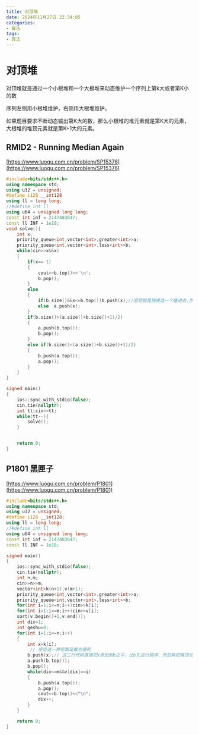 ```yaml
---
title: 对顶堆
date: 2024年11月27日 22:34:05
categories:
- 算法
tags:
- 算法
---
```


# 对顶堆

对顶堆就是通过一个小根堆和一个大根堆来动态维护一个序列上第k大或者第K小的数

序列左侧用小根堆维护，右侧用大根堆维护。

如果题目要求不断动态输出第K大的数，那么小根堆的堆元素就是第K大的元素，大根堆的堆顶元素就是第K+1大的元素。

## RMID2 - Running Median Again

[https://www.luogu.com.cn/problem/SP15376](https://www.luogu.com.cn/problem/SP15376)

```cpp
#include<bits/stdc++.h>
using namespace std;
using u32 = unsigned;
#define i128 __int128
using ll = long long;
//#define int ll
using u64 = unsigned long long;
const int inf = 2147483647;
const ll INF = 1e18;
void solve(){
    int x;
    priority_queue<int,vector<int>,greater<int>>a;
    priority_queue<int,vector<int>,less<int>>b;
    while(cin>>x&&x)
    {
        if(x==-1)
        {
            cout<<b.top()<<'\n';
            b.pop();
        }
        else 
        {
            if(b.size()&&x<=b.top())b.push(x);//感觉就是随便选一个塞进去,然后再调整
            else  a.push(x);
        }
        if(b.size()>(a.size()+b.size()+1)/2)
        {
            a.push(b.top());
            b.pop();
        }
        else if(b.size()<(a.size()+b.size()+1)/2)
        {
            b.push(a.top());
            a.pop();
        }
    }
}

signed main()
{
    ios::sync_with_stdio(false);
    cin.tie(nullptr);
    int tt;cin>>tt;
    while(tt--){
        solve();
    }


    return 0;    
}
```

## P1801 黑匣子

[https://www.luogu.com.cn/problem/P1801](https://www.luogu.com.cn/problem/P1801)

```cpp
#include<bits/stdc++.h>
using namespace std;
using u32 = unsigned;
#define i128 __int128;
using ll = long long;
//#define int ll
using u64 = unsigned long long;
const int inf = 2147483647;
const ll INF = 1e18;

signed main()
{
    ios::sync_with_stdio(false);
    cin.tie(nullptr);
    int n,m;
    cin>>n>>m;
    vector<int>k(n+1),v(m+1);
    priority_queue<int,vector<int>,greater<int>>a;
    priority_queue<int,vector<int>,less<int>>b;
    for(int i=1;i<=n;i++)cin>>k[i];
    for(int i=1;i<=m;i++)cin>>v[i];
    sort(v.begin()+1,v.end());
    int dix=1;
    int geshu=0;
    for(int i=1;i<=n;i++)
    {
        int x=k[i];
         // 感觉这一种思路是最方便的
        b.push(x);// 这三行代码直接把x添加到b之中，让b先进行排序，然后再把堆顶元素弹到a中
        a.push(b.top());
        b.pop();
        while(dix<=m&&v[dix]==i)
        {
            b.push(a.top());
            a.pop();
            cout<<b.top()<<"\n";
            dix++;
        }
    }

    return 0;    
}
```

